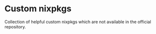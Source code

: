 # Custom nixpkgs

Collection of helpful custom nixpkgs which are not available in the official repository.  
